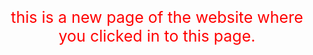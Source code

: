 <html> 
 
 <body1>
    <p> this is a new page of the website where you clicked in to this page.</p>
 </body1>
  
</html>









<style>
body1 {
text-align: center;
font-size:25px; 
color: red;
}
</style>
